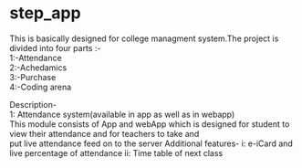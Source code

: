 # step_app
This is basically designed for college managment system.The project is divided into four parts :-<br>
1:-Attendance<br>
2:-Achedamics<br>
3:-Purchase<br>
4:-Coding arena<br>

Description-<br>
1: Attendance system(available in app as well as in webapp)<br>
   This module consists of App and webApp which is designed for student to view their attendance and for teachers to take and  
   put live attendance feed on to the server
   Additional features-
      i:  e-iCard and live percentage of attendance
      ii: Time table of next class
